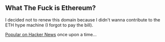 ## What The Fuck is Ethereum?
I decided not to renew this domain because I didn't wanna contribute to the ETH hype machine (I forgot to pay the bill).

[Popular on Hacker News](https://news.ycombinator.com/item?id=14723308) once upon a time...
